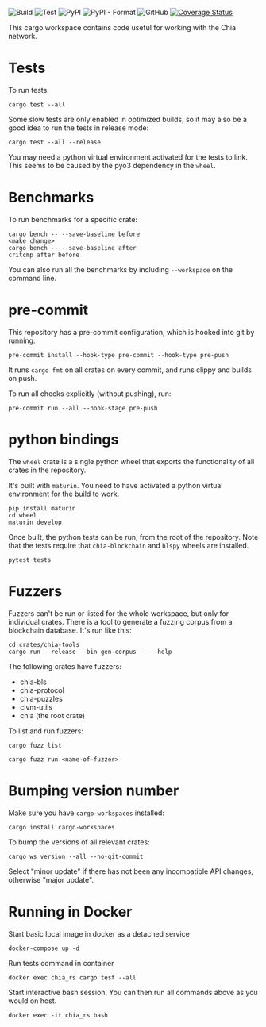 ![Build](https://github.com/Chia-Network/chia_rs/actions/workflows/build-crate-and-npm.yml/badge.svg)
![Test](https://github.com/Chia-Network/chia_rs/actions/workflows/build-test.yml/badge.svg)
![PyPI](https://img.shields.io/pypi/v/chia_rs?logo=pypi)
![PyPI - Format](https://img.shields.io/pypi/format/chia_rs?logo=pypi)
![GitHub](https://img.shields.io/github/license/Chia-Network/chia_rs?logo=Github)
[![Coverage Status](https://coveralls.io/repos/github/Chia-Network/chia_rs/badge.svg?branch=main)](https://coveralls.io/github/Chia-Network/chia_rs?branch=main)

This cargo workspace contains code useful for working with the Chia network.

# Tests

To run tests:

```
cargo test --all
```

Some slow tests are only enabled in optimized builds, so it may also be a good
idea to run the tests in release mode:

```
cargo test --all --release
```

You may need a python virtual environment activated for the tests to link.
This seems to be caused by the pyo3 dependency in the `wheel`.

# Benchmarks

To run benchmarks for a specific crate:

```
cargo bench -- --save-baseline before
<make change>
cargo bench -- --save-baseline after
critcmp after before
```

You can also run all the benchmarks by including `--workspace` on the command
line.

# pre-commit

This repository has a pre-commit configuration, which is hooked into git by
running:

```
pre-commit install --hook-type pre-commit --hook-type pre-push
```

It runs `cargo fmt` on all crates on every commit, and runs clippy and builds on
push.

To run all checks explicitly (without pushing), run:

```
pre-commit run --all --hook-stage pre-push
```

# python bindings

The `wheel` crate is a single python wheel that exports the functionality of
all crates in the repository.

It's built with `maturin`. You need to have activated a python virtual
environment for the build to work.

```
pip install maturin
cd wheel
maturin develop
```

Once built, the python tests can be run, from the root of the repository. Note
that the tests require that `chia-blockchain` and `blspy` wheels are installed.

```
pytest tests
```

# Fuzzers

Fuzzers can't be run or listed for the whole workspace, but only for individual
crates. There is a tool to generate a fuzzing corpus from a blockchain database.
It's run like this:

```
cd crates/chia-tools
cargo run --release --bin gen-corpus -- --help
```

The following crates have fuzzers:

* chia-bls
* chia-protocol
* chia-puzzles
* clvm-utils
* chia (the root crate)

To list and run fuzzers:

```
cargo fuzz list
```

```
cargo fuzz run <name-of-fuzzer>
```

# Bumping version number

Make sure you have `cargo-workspaces` installed:

```
cargo install cargo-workspaces
```

To bump the versions of all relevant crates:

```
cargo ws version --all --no-git-commit
```

Select "minor update" if there has not been any incompatible API changes,
otherwise "major update".

# Running in Docker
Start basic local image in docker as a detached service
```
docker-compose up -d
```
Run tests command in container
```
docker exec chia_rs cargo test --all
```
Start interactive bash session. You can then run all commands above as you would on host.
```
docker exec -it chia_rs bash
```
